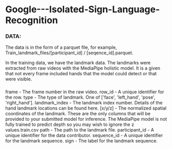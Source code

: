 # Google---Isolated-Sign-Language-Recognition
### DATA:
The data is in the form of a parquet file, for example, Train_landmark_files/[participant_id] / [seqence_id].parquet.

In the training data, we have the landmark data. 
The landmarks were extracted from raw videos with the MediaPipe holistic model. 
It is a given that not every frame included hands that the model could detect or that were visible.
###
frame - The frame number in the raw video.
row_id - A unique identifier for the row.
type - The type of landmark. One of ['face', 'left_hand', 'pose', 'right_hand'].
landmark_index - The landmark index number. Details of the hand landmark locations can be found here.
[x/y/z] - The normalized spatial coordinates of the landmark. These are the only columns that will be provided to your submitted model for inference. 
The MediaPipe model is not fully trained to predict depth so you may wish to ignore the z values.train.csv
path - The path to the landmark file.
participant_id - A unique identifier for the data contributor.
sequence_id - A unique identifier for the landmark sequence.
sign - The label for the landmark sequence.
